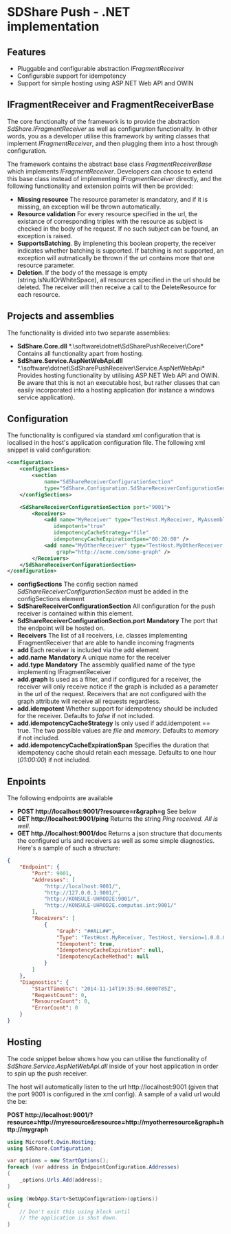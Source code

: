 SDShare Push - .NET implementation
==================================

Features
--------

* Pluggable and configurable abstraction *IFragmentReceiver*
* Configurable support for idempotency
* Support for simple hosting using ASP.NET Web API and OWIN

IFragmentReceiver and FragmentReceiverBase
------------------------------------------
The core functionalty of the framework is to provide the abstraction *SdShare.IFragmentReceiver* as well as configuration functionality. In other words, you as a developer utilise this framework by writing classes that implement *IFragmentReceiver*, and then plugging them into a host through configuration.

The framework contains the abstract base class *FragmentReceiverBase* which implements *IFragmentReceiver*. Developers can choose to extend this base class instead of implementing *IFragmentReceiver* directly, and the following functionality and extension points will then be provided:

* __Missing resource__ The resource parameter is mandatory, and if it is missing, an exception will be thrown automatically.
* __Resource validation__ For every resource specified in the url, the existance of corresponding triples with the resource as subject is checked in the body of he request. If no such subject can be found, an exception is raised.
* __SupportsBatching__. By impleneting this boolean property, the receiver indicates whether batching is supported. If batching is not supported, an exception will autmatically be thrown if the url contains more that one resource parameter.
* __Deletion__. If the body of the message is empty (string.IsNullOrWhiteSpace), all resources specified in the url should be deleted. The receiver will then receive a call to the DeleteResource for each resource.


Projects and assemblies
-----------------------
The functionality is divided into two separate assemblies:

* __SdShare.Core.dll__ *.\software\dotnet\SdSharePushReceiver\Core\* Contains all functionality apart from hosting.
* __SdShare.Service.AspNetWebApi.dll__ *.\software\dotnet\SdSharePushReceiver\Service.AspNetWebApi\* Provides hosting functionality by utilising ASP.NET Web API and OWIN. Be aware that this is not an executable host, but rather classes that can easily incorporated into a hosting application (for instance a windows service application).

Configuration
-------------
The functionality is configured via standard xml configuration that is localised in the host's application configuration file. The following xml snippet is valid configuration:

```xml
<configuration>
    <configSections>
        <section 
            name="SdShareReceiverConfigurationSection" 
            type="SdShare.Configuration.SdShareReceiverConfigurationSection, SdShare.Core"/>
    </configSections>

    <SdShareReceiverConfigurationSection port="9001">
        <Receivers>
            <add name="MyReceiver" type="TestHost.MyReceiver, MyAssembly" 
               idempotent="true"
               idempotencyCacheStrategy="file"
               idempotencyCacheExpirationSpan="00:20:00" />
            <add name="MyOtherReceiver" type="TestHost.MyOtherReceiver, MyAssembly"
                graph="http://acme.com/some-graph" />
        </Receivers>
    </SdShareReceiverConfigurationSection>
</configuration>
```

* __configSections__ The config section named *SdShareReceiverConfigurationSection* must be added in the configSections element
* __SdShareReceiverConfigurationSection__ All configuration for the push receiver is contained within this element.
* __SdShareReceiverConfigurationSection.port__ __Mandatory__ The port that the endpoint will be hosted on.
* __Receivers__ The list of all receivers, i.e. classes implementing IFragmentReceiver that are able to handle incoming fragments
* __add__ Each receiver is included via the add element
* __add.name__ __Mandatory__ A unique name for the receiver
* __add.type__ __Mandatory__ The assembly qualified name of the type implementing IFragmentReceiver
* __add.graph__ Is used as a filter, and if configured for a receiver, the receiver will only receive notice if the graph is included as a parameter in the url of the request. Receivers that are not configured with the graph attribute will receive all requests regardless.
* __add.idempotent__ Whether support for idempotency should be included for the receiver. Defaults to *false* if not included.
* __add.idempotencyCacheStrategy__ Is only used if add.idempotent == true. The two possible values are *file* and *memory*. Defaults to *memory* if not included.
* __add.idempotencyCacheExpirationSpan__ Specifies the duration that idempotency cache should retain each message. Defaults to one hour (*01:00:00*) if not included.

Enpoints
--------
The following endpoints are available
* __POST http://localhost:9001/?resource=r&graph=g__ See below
* __GET http://localhost:9001/ping__ Returns the string *Ping received. All is well.*
* __GET http.//localhost:9001/doc__ Returns a json structure that documents the configured urls and receivers as well as some simple diagnostics. Here's a sample of such a structure:

```Json
{
    "Endpoint": {
        "Port": 9001,
        "Addresses": [
            "http://localhost:9001/",
            "http://127.0.0.1:9001/",
            "http://KONSULE-UHROD2E:9001/",
            "http://KONSULE-UHROD2E.computas.int:9001/"
        ],
        "Receivers": [
            {
                "Graph": "##ALL##",
                "Type": "TestHost.MyReceiver, TestHost, Version=1.0.0.0, Culture=neutral, PublicKeyToken=null",
                "Idempotent": true,
                "IdempotencyCacheExpiration": null,
                "IdempotencyCacheMethod": null
            }
        ]
    },
    "Diagnostics": {
        "StartTimeUtc": "2014-11-14T19:35:04.6000785Z",
        "RequestCount": 0,
        "ResourceCount": 0,
        "ErrorCount": 0
    }
}
```

Hosting
-------
The code snippet below shows how you can utilise the functionality of *SdShare.Service.AspNetWebApi.dll* inside of your host application in order to spin up the push receiver.

The host will automatically listen to the url http://localhost:9001 (given that the port 9001 is configured in the xml config). A sample of a valid url would the be:

__POST http://localhost:9001/?resource=http://myresource&resource=http://myotherresource&graph=http://mygraph__

```C#
using Microsoft.Owin.Hosting;
using SdShare.Configuration;

var options = new StartOptions();
foreach (var address in EndpointConfiguration.Addresses)
{
	_options.Urls.Add(address);
}

using (WebApp.Start<SetUpConfiguration>(options))
{
	// Don't exit this using block until
	// the application is shut down. 
}
```
